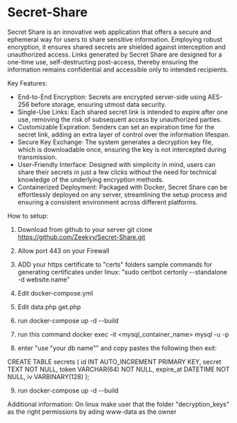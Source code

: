 # Secret-Share
Secret Share is an innovative web application that offers a secure and ephemeral way for users to share sensitive information. Employing robust encryption, it ensures shared secrets are shielded against interception and unauthorized access. Links generated by Secret Share are designed for a one-time use, self-destructing post-access, thereby ensuring the information remains confidential and accessible only to intended recipients.

Key Features:

- End-to-End Encryption: Secrets are encrypted server-side using AES-256 before storage, ensuring utmost data security.
- Single-Use Links: Each shared secret link is intended to expire after one use, removing the risk of subsequent access by unauthorized parties.
- Customizable Expiration: Senders can set an expiration time for the secret link, adding an extra layer of control over the information lifespan.
- Secure Key Exchange: The system generates a decryption key file, which is downloadable once, ensuring the key is not intercepted during transmission.
- User-Friendly Interface: Designed with simplicity in mind, users can share their secrets in just a few clicks without the need for technical knowledge of the underlying encryption methods.
- Containerized Deployment: Packaged with Docker, Secret Share can be effortlessly deployed on any server, streamlining the setup process and ensuring a consistent environment across different platforms.

How to setup:

1) Download from github to your server
git clone https://github.com/Zeekyy/Secret-Share.git

2) Allow port 443 on your Firewall

3) ADD your https certificate to "certs" folders
sample commands for generating certificates under linux: "sudo certbot certonly --standalone -d website.name"

4) Edit docker-compose.yml

5) Edit data.php get.php

6) run docker-compose up -d --build

7) run this command docker exec -it <mysql_container_name> mysql -u<db username> -p

8) enter "use "your db name"" and copy pastes the following then exit:

CREATE TABLE secrets (
    id INT AUTO_INCREMENT PRIMARY KEY,
    secret TEXT NOT NULL,
    token VARCHAR(64) NOT NULL,
    expire_at DATETIME NOT NULL,
    iv VARBINARY(128)
);

9) run docker-compose up -d --build

Additional information:
On linux make user that the folder "decryption_keys" as the right permissions by ading www-data as the owner
